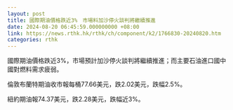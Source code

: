 ```yaml
---
layout: post
title: 國際期油價格跌近3%　市場料加沙停火談判將繼續推進
date: 2024-08-20 06:45:59.000000000 +08:00
link: https://news.rthk.hk/rthk/ch/component/k2/1766830-20240820.htm
categories: rthk
---
```


國際期油價格跌近3%，市場預計加沙停火談判將繼續推進；而主要石油進口國中國對燃料需求疲弱。

倫敦布蘭特期油收市報每桶77.66美元，跌2.02美元，跌幅2.5%。

紐約期油報74.37美元，跌2.28美元，跌幅近3%。
